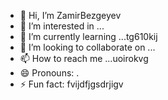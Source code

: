 - 👋 Hi, I’m ZamirBezgeyev
- 👀 I’m interested in ...
- 🌱 I’m currently learning ...tg610kij
- 💞️ I’m looking to collaborate on ...
- 📫 How to reach me ...uoirokvg
- 😄 Pronouns: .
- ⚡ Fun fact: fvijdfjgsdrjigv
<!---
ZamirBezgeyev/ZamirBezgeyev is a ✨ special ✨ repository because its `README.md` (this file) appears on your GitHub profile.
You can click the Preview link to take a look at your changes.
--->
